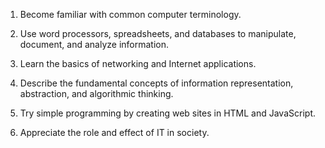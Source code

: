 1. Become familiar with common computer terminology.

2. Use word processors, spreadsheets, and databases to manipulate, document, and analyze information.

3. Learn the basics of networking and Internet applications.

4. Describe the fundamental concepts of information representation, abstraction, and algorithmic thinking.

5. Try simple programming by creating web sites in HTML and JavaScript.

6. Appreciate the role and effect of IT in society.
 